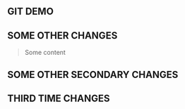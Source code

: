 ## GIT DEMO
 
## SOME OTHER CHANGES

> Some content

## SOME OTHER SECONDARY CHANGES

## THIRD TIME CHANGES